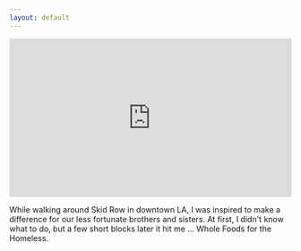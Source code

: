 ```yaml
---
layout: default
---
```


<style>.embed-container { position: relative; padding-bottom: 56.25%; height: 0; overflow: hidden; max-width: 100%; } .embed-container iframe, .embed-container object, .embed-container embed { position: absolute; top: 0; left: 0; width: 100%; height: 100%; }</style><div class='embed-container'><iframe src='https://www.youtube.com/embed/TW21CNQPWhc' frameborder='0' allowfullscreen></iframe></div>

<p>While walking around Skid Row in downtown LA, I was inspired to make a difference for our less fortunate brothers and sisters. At first, I didn't know what to do, but a few short blocks later it hit me ... Whole Foods for the Homeless.</p>

